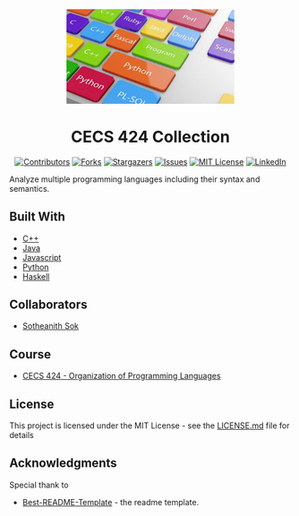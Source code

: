 <!-- Readme Start here -->

<!-- Load logo from readme/logo.jpg -->
<div align="center">
  <img src="readme/logo.jpg" width=300 alt="logo" />
</div>


<!-- Title -->
<h1 align="center" style="border: none">
CECS 424 Collection
</h1>


<!-- Shield IO - very nice icons -->
<div align="center">

[![Contributors][contributors_shield]][contributors_url]
[![Forks][forks_shield]][forks_url]
[![Stargazers][stars_shield]][stars_url]
[![Issues][issues_shield]][issues_url]
[![MIT License][license_shield]][license_url]
[![LinkedIn][linkedin_shield]][linkedin_url]

</div>


<!-- Description -->
Analyze multiple programming languages including their syntax and semantics.

<!-- Include your major tools and frameworks -->
## Built With
- [C++]
- [Java]
- [Javascript]
- [Python]
- [Haskell]


<!-- Collaborators information -->
## Collaborators
- [Sotheanith Sok]

## Course
- [CECS 424 - Organization of Programming Languages]


<!-- License -->
## License
This project is licensed under the MIT License - see the [LICENSE.md][license_url] file for details


<!-- Shoutout to other projects, plugin, or minor tools -->
## Acknowledgments
Special thank to
- [Best-README-Template] - the readme template.


<!-- References -->
<!-- Shield Icons-->
[contributors_shield]: https://img.shields.io/github/contributors/sotheanithsok/CECS-424-Collection.svg?style=for-the-badge
[forks_shield]: https://img.shields.io/github/forks/sotheanithsok/CECS-424-Collection.svg?style=for-the-badge
[stars_shield]: https://img.shields.io/github/stars/sotheanithsok/CECS-424-Collection.svg?style=for-the-badge
[issues_shield]: https://img.shields.io/github/issues/sotheanithsok/CECS-424-Collection.svg?style=for-the-badge
[license_shield]: https://img.shields.io/github/license/sotheanithsok/CECS-424-Collection.svg?style=for-the-badge
[linkedin_shield]: https://img.shields.io/badge/-LinkedIn-black.svg?style=for-the-badge&logo=linkedin&colorB=555

<!-- Shield URLs -->
[contributors_url]: https://github.com/sotheanithsok/CECS-424-Collection/graphs/contributors
[forks_url]: https://github.com/sotheanithsok/CECS-424-Collection/network/members
[stars_url]: https://github.com/sotheanithsok/CECS-424-Collection/stargazers
[issues_url]: https://github.com/sotheanithsok/CECS-424-Collection/issues
[license_url]: https://github.com/sotheanithsok/CECS-424-Collection/blob/master/LICENSE
[linkedin_url]: https://www.linkedin.com/in/sotheanith-sok-969ab0b3/

<!-- Other links -->
[Sotheanith Sok]: https://github.com/sotheanithsok
[Best-README-Template]: https://github.com/othneildrew/Best-README-Template

[C++]: https://www.cplusplus.com/
[Java]: https://www.oracle.com/java/technologies/javase-downloads.html

[Javascript]:https://nodejs.org/en/
[Python]:https://www.python.org/
[Haskell]:https://www.haskell.org/
[CECS 424 - Organization of Programming Languages]:https://web.csulb.edu/~artg/424/